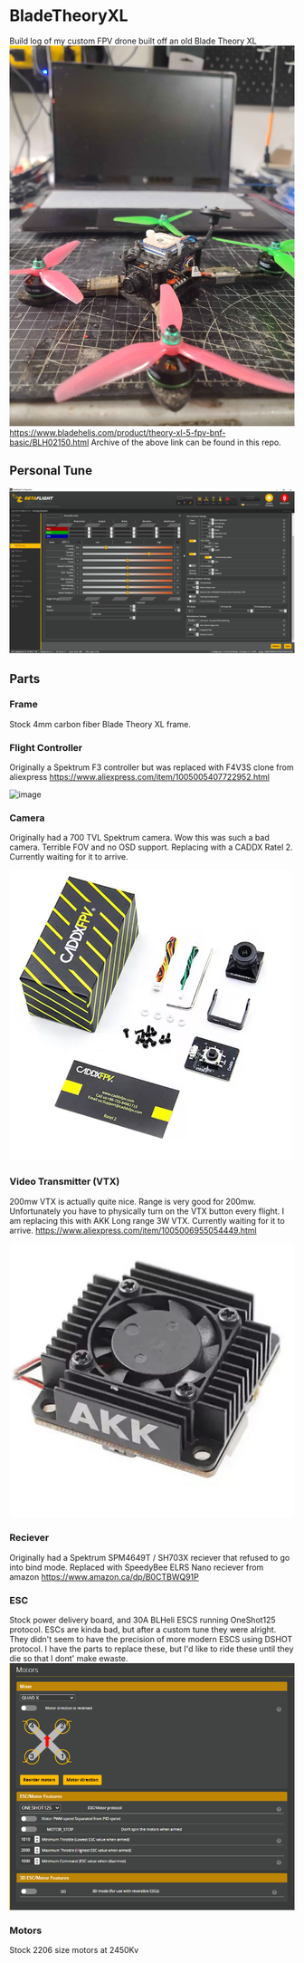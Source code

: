 # BladeTheoryXL
Build log of my custom FPV drone built off an old Blade Theory XL
![image](20240919_092109.jpg)
https://www.bladehelis.com/product/theory-xl-5-fpv-bnf-basic/BLH02150.html
Archive of the above link can be found in this repo. 
## Personal Tune
![image](pid_tune_blade_theory.png)
## Parts

### Frame
Stock 4mm carbon fiber Blade Theory XL frame.

### Flight Controller
Originally a Spektrum F3 controller but was replaced with F4V3S clone from aliexpress
https://www.aliexpress.com/item/1005005407722952.html

![image](https://github.com/user-attachments/assets/6ab83be9-616e-4df2-8b6b-f217b34a00dc)

### Camera
Originally had a 700 TVL Spektrum camera. Wow this was such a bad camera. Terrible FOV and no OSD support.
Replacing with a CADDX Ratel 2. Currently waiting for it to arrive.


![image](caddx_ratel_camera.png)

### Video Transmitter (VTX) 
200mw VTX is actually quite nice. Range is very good for 200mw. Unfortunately you have to physically turn on the VTX button every flight. 
I am replacing this with AKK Long range 3W VTX. Currently waiting for it to arrive.
https://www.aliexpress.com/item/1005006955054449.html

![image](akk_vtx.png)

### Reciever
Originally had a Spektrum SPM4649T / SH703X reciever that refused to go into bind mode.
Replaced with SpeedyBee ELRS Nano reciever from amazon
https://www.amazon.ca/dp/B0CTBWQ91P

### ESC
Stock power delivery board, and 30A BLHeli ESCS running OneShot125 protocol. ESCs are kinda bad, but after a custom tune they were alright. They didn't seem to have the precision of more modern ESCS using DSHOT protocol. I have the parts to replace these, but I'd like to ride these until they die so that I dont' make ewaste.
![image](motor_settings_blade_theory.png)

### Motors
Stock 2206 size motors at 2450Kv
